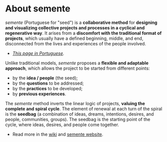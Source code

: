 # About semente

*semente* (Portuguese for "seed") is a **collaborative method** for **designing and visualizing collective projects and processes in a cyclical and regenerative way**. It arises from a **discomfort with the traditional format of projects**, which usually have a defined beginning, middle, and end, disconnected from the lives and experiences of the people involved.

- *[This page in Portuguese](/projetos/semente).*

Unlike traditional models, *semente* proposes a **flexible and adaptable approach**, which allows the project to be started from different points:

*   by the **idea / people** (the seed);
*   by the **questions** to be addressed;
*   by the **practices** to be developed;
*   by **previous experiences**.

The *semente* method inverts the linear logic of projects, **valuing the complete and spiral cycle**. The element of renewal at each turn of the spiral is the **seedbag** (a combination of ideas, dreams, intentions, desires, and people, communities, groups). The seedbag is the starting point of the cycle, where ideas, desires, and people come together.

- Read more in the [wiki](https://fonte.wiki/projetos/semente_en) and [semente website](https://semente.de).